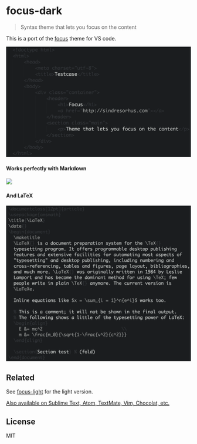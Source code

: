 # focus-dark

> Syntax theme that lets you focus on the content

This is a port of the [focus](https://github.com/sindresorhus/focus) theme for VS code.

![](static/screenshot.png)

#### Works perfectly with Markdown

![](screenshot-markdown.png)

#### And LaTeX

![](static/screenshot-latex.png)



## Related

See [focus-light](https://github.com/brandon93s/vscode-focus-light) for the light version.

[Also available on Sublime Text, Atom, TextMate, Vim, Chocolat, etc.](https://github.com/sindresorhus/focus)


## License

MIT